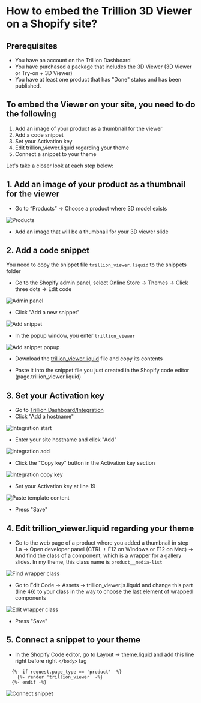 # How to embed the Trillion 3D Viewer on a Shopify site?

## Prerequisites

- You have an account on the Trillion Dashboard
- You have purchased a package that includes the 3D Viewer (3D Viewer or Try-on + 3D Viewer)
- You have at least one product that has "Done" status and has been published.

## To embed the Viewer on your site, you need to do the following

1. Add an image of your product as a thumbnail for the viewer
2. Add a code snippet
3. Set your Activation key
4. Edit trillion_viewer.liquid regarding your theme
5. Connect a snippet to your theme

Let's take a closer look at each step below:

## 1. Add an image of your product as a thumbnail for the viewer

- Go to “Products” -> Choose a product where 3D model exists

![Products](./_img/1.png)

- Add an image that will be a thumbnail for your 3D viewer slide

## 2. Add a code snippet

You need to copy the snippet file `trillion_viewer.liquid` to the snippets folder

- Go to the Shopify admin panel, select Online Store → Themes → Click three dots → Edit code

![Admin panel](./_img/2.png)

- Click "Add a new snippet"

![Add snippet](./_img/3.png)

- In the popup window, you enter `trillion_viewer`

![Add snippet popup](./_img/4.png)

- Download the [trillion_viewer.liquid](./trillion_viewer.liquid "Go to file") file and copy its contents

- Paste it into the snippet file you just created in the Shopify code editor (page.trillion_viewer.liquid)

## 3. Set your Activation key

- Go to [Trillion Dashboard/Integration](https://dashboard.trillion.jewelry/integration "Go to dashboard")
- Click "Add a hostname"

![Integration start](./_img/5.png)

- Enter your site hostname and click "Add"

![Integration add](./_img/6.png)

- Click the "Copy key" button in the Activation key section

![Integration copy key](./_img/7.png)

- Set your Activation key at line 19

![Paste template content](./_img/8.png)

- Press "Save"

## 4. Edit trillion_viewer.liquid regarding your theme

- Go to the web page of a product where you added a thumbnail in step 1.a -> Open developer panel (CTRL + F12 on Windows or F12 on Mac) -> And find the class of a component, which is a wrapper for a gallery slides. In my theme, this class name is `product__media-list`

![Find wrapper class](./_img/9.png)

- Go to Edit Code -> Assets -> trillion_viewer.js.liquid and change this part (line 46) to your class in the way to choose the last element of wrapped components

![Edit wrapper class](./_img/10.png)

- Press "Save"

## 5. Connect a snippet to your theme

- In the Shopify Code editor, go to Layout -> theme.liquid and add this line right before right `</body>` tag

```liquid
  {%- if request.page_type == 'product' -%}
    {%- render 'trillion_viewer' -%}
  {%- endif -%}
```

![Connect snippet](./_img/11.png)
